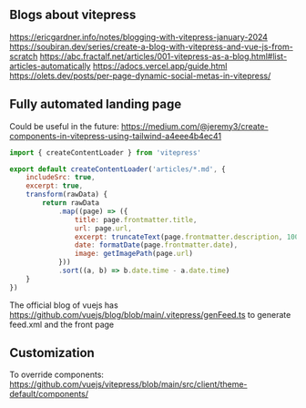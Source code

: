 ## Blogs about vitepress

https://ericgardner.info/notes/blogging-with-vitepress-january-2024
https://soubiran.dev/series/create-a-blog-with-vitepress-and-vue-js-from-scratch
https://abc.fractalf.net/articles/001-vitepress-as-a-blog.html#list-articles-automatically
https://adocs.vercel.app/guide.html
https://olets.dev/posts/per-page-dynamic-social-metas-in-vitepress/

## Fully automated landing page

Could be useful in the future: https://medium.com/@jeremy3/create-components-in-vitepress-using-tailwind-a4eee4b4ec41

```js
import { createContentLoader } from 'vitepress'

export default createContentLoader('articles/*.md', {
    includeSrc: true,
    excerpt: true,
    transform(rawData) {
        return rawData
            .map((page) => ({
                title: page.frontmatter.title,
                url: page.url,
                excerpt: truncateText(page.frontmatter.description, 100),
                date: formatDate(page.frontmatter.date),
                image: getImagePath(page.url)
            }))
            .sort((a, b) => b.date.time - a.date.time)
    }
})
```

The official blog of vuejs has https://github.com/vuejs/blog/blob/main/.vitepress/genFeed.ts to generate feed.xml and the front page

## Customization

To override components: https://github.com/vuejs/vitepress/blob/main/src/client/theme-default/components/
